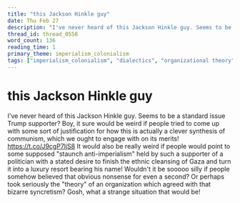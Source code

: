 ```yaml
---
title: "this Jackson Hinkle guy"
date: Thu Feb 27
description: "I've never heard of this Jackson Hinkle guy. Seems to be a standard issue Trump supporter?"
thread_id: thread_0558
word_count: 136
reading_time: 1
primary_theme: imperialism_colonialism
tags: ["imperialism_colonialism", "dialectics", "organizational theory"]
---
```


# this Jackson Hinkle guy

I've never heard of this Jackson Hinkle guy. Seems to be a standard issue Trump supporter? Boy, it sure would be weird if people tried to come up with some sort of justification for how this is actually a clever synthesis of communism, which we ought to engage with on its merits! https://t.co/J9cgP7ljS8 It would also be really weird if people would point to some supposed "staunch anti-imperialism" held by such a supporter of a politician with a stated desire to finish the ethnic cleansing of Gaza and turn it into a luxury resort bearing his name! Wouldn't it be sooooo silly if people somehow believed that obvious nonsense for even a second? Or perhaps took seriously the "theory" of an organization which agreed with that bizarre syncretism? Gosh, what a strange situation that would be!